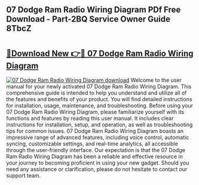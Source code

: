 ## 07 Dodge Ram Radio Wiring Diagram PDf Free Download - Part-2BQ Service Owner Guide 8TbcZ

# <h2><a href="http://dfl3w5.blite.top/?on=07+Dodge+Ram+Radio+Wiring+Diagram">🔗Download New 👉🔴 07 Dodge Ram Radio Wiring Diagram</a></h2>

[![07 Dodge Ram Radio Wiring Diagram download](https://i.imgur.com/lujVjoI.png)](http://dfl3w5.blite.top/?on=07+Dodge+Ram+Radio+Wiring+Diagram)
Welcome to the user manual for your newly activated 07 Dodge Ram Radio Wiring Diagram. This comprehensive guide is intended to help you understand and utilize all of the features and benefits of your product. You will find detailed instructions for installation, usage, maintenance, and troubleshooting. Before using your 07 Dodge Ram Radio Wiring Diagram, please familiarize yourself with its functions and features by reading this user manual. It includes clear instructions for installation, setup, and operation, as well as troubleshooting tips for common issues. 07 Dodge Ram Radio Wiring Diagram boasts an impressive range of advanced features, including voice control, automatic syncing, customizable settings, and real-time analytics, all accessible through the user-friendly interface. Our expectation is that the 07 Dodge Ram Radio Wiring Diagram has been a reliable and effective resource in your journey to becoming proficient in using your new gadget. Should you need any assistance or clarification, please do not hesitate to contact our support team.
